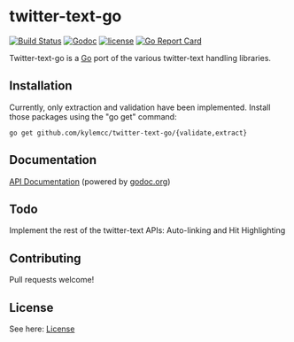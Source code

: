 # twitter-text-go #

[![Build Status](https://travis-ci.org/kylemcc/twitter-text-go.svg?branch=master)](https://travis-ci.org/kylemcc/twitter-text-go)
[![Godoc](http://img.shields.io/badge/godoc-reference-blue.svg?style=flat)](https://godoc.org/github.com/kylemcc/twitter-text-go) [![license](http://img.shields.io/badge/license-BSD-red.svg?style=flat)](https://github.com/kylemcc/twitter-text-go/blob/master/LICENSE)
[![Go Report Card](https://goreportcard.com/badge/kylemcc/twitter-text-go)](https://goreportcard.com/report/kylemcc/twitter-text-go)

Twitter-text-go is a [Go](http://golang.org/) port of the various twitter-text handling libraries. 

## Installation ##

Currently, only extraction and validation have been implemented. Install those packages using the "go get" command:

	go get github.com/kylemcc/twitter-text-go/{validate,extract}

## Documentation ##

[API Documentation](http://godoc.org/github.com/kylemcc/twitter-text-go) (powered by [godoc.org](http://godoc.org))

## Todo ##

Implement the rest of the twitter-text APIs: Auto-linking and Hit Highlighting

## Contributing ##
Pull requests welcome!

## License ##

See here: [License](https://github.com/kylemcc/twitter-text-go/blob/master/LICENSE)
